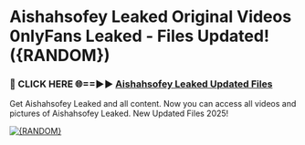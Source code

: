 # Aishahsofey Leaked Original Videos 0nlyFans Leaked - Files Updated! ({RANDOM})

<h3>🔴 CLICK HERE 🌐==►► <a href="https://betterlinks.top/A2PfLJ" rel="nofollow">Aishahsofey Leaked Updated Files</a></h3>

Get Aishahsofey Leaked and all content. Now you can access all videos and pictures of Aishahsofey Leaked. New Updated Files 2025!

[![{RANDOM}](https://i.imgur.com/ppqm5kG.gif)](https://betterlinks.top/A2PfLJ)